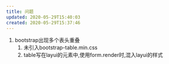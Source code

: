 ```yaml
---
title: 问题
updated: 2020-05-29T15:40:03
created: 2020-05-29T15:37:46
---
```


1.  bootstrap出现多个表头重叠
    1.  未引入bootstrap-table.min.css
    2.  table写在layui的元素中,使用form.render时,混入layui的样式
